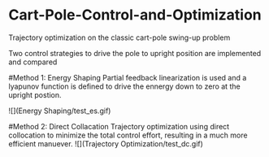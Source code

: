 # Cart-Pole-Control-and-Optimization
Trajectory optimization on the classic cart-pole swing-up problem

Two control strategies to drive the pole to upright position are implemented and compared 

#Method 1: Energy Shaping
Partial feedback linearization is used and a lyapunov function is defined to drive the ennergy down to zero at the upright postion.

![](Energy Shaping/test_es.gif)


#Method 2: Direct Collacation
Trajectory optimization using direct collocation to minimize the total control effort, resulting in a much more efficient manuever. 
![](Trajectory Optimization/test_dc.gif)
